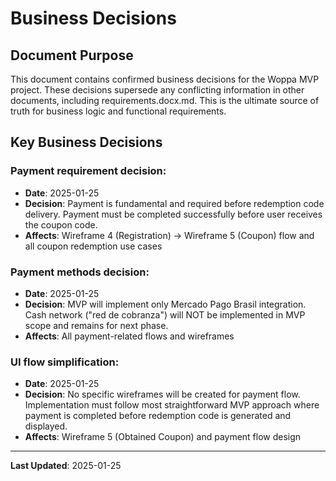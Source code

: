 # Business Decisions

## Document Purpose

This document contains confirmed business decisions for the Woppa MVP project. These decisions supersede any conflicting information in other documents, including requirements.docx.md. This is the ultimate source of truth for business logic and functional requirements.

## Key Business Decisions

### Payment requirement decision:
- **Date**: 2025-01-25
- **Decision**: Payment is fundamental and required before redemption code delivery. Payment must be completed successfully before user receives the coupon code.
- **Affects**: Wireframe 4 (Registration) → Wireframe 5 (Coupon) flow and all coupon redemption use cases

### Payment methods decision:
- **Date**: 2025-01-25
- **Decision**: MVP will implement only Mercado Pago Brasil integration. Cash network ("red de cobranza") will NOT be implemented in MVP scope and remains for next phase.
- **Affects**: All payment-related flows and wireframes

### UI flow simplification:
- **Date**: 2025-01-25  
- **Decision**: No specific wireframes will be created for payment flow. Implementation must follow most straightforward MVP approach where payment is completed before redemption code is generated and displayed.
- **Affects**: Wireframe 5 (Obtained Coupon) and payment flow design

---
**Last Updated**: 2025-01-25
